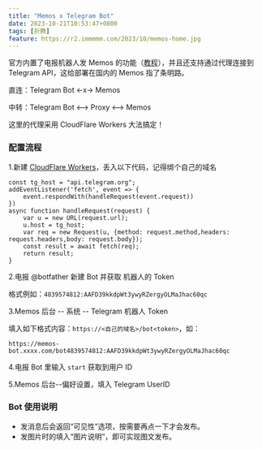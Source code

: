 ```yaml
---
title: "Memos x Telegram Bot"
date: 2023-10-21T10:53:47+0800
tags: [折腾]
feature: https://r2.immmmm.com/2023/10/memos-home.jpg
---
```


官方内置了电报机器人发 Memos 的功能（[教程](https://usememos.com/docs/integration/telegram-bot)），并且还支持通过代理连接到 Telegram API，这给部署在国内的 Memos 指了条明路。

直连：Telegram Bot <-x-> Memos

中转：Telegram Bot <--> Proxy <--> Memos

<!--more-->

这里的代理采用 CloudFlare Workers 大法搞定！

### 配置流程

1.新建 [CloudFlare Workers](https://dash.cloudflare.com/)，丢入以下代码，记得绑个自己的域名

```
const tg_host = "api.telegram.org";
addEventListener('fetch', event => {
    event.respondWith(handleRequest(event.request))
})
async function handleRequest(request) {
    var u = new URL(request.url);
    u.host = tg_host;
    var req = new Request(u, {method: request.method,headers: request.headers,body: request.body});
    const result = await fetch(req);
    return result;
}
```

2.电报 @botfather 新建 Bot 并获取 机器人的 Token

格式例如：`4839574812:AAFD39kkdpWt3ywyRZergyOLMaJhac60qc`

3.Memos 后台 -- 系统 -- Telegram 机器人 Token

填入如下格式内容：`https://<自己的域名>/bot<token>`，如：

```
https://memos-bot.xxxx.com/bot4839574812:AAFD39kkdpWt3ywyRZergyOLMaJhac60qc
```

4.电报 Bot 里输入 `start` 获取到用户 ID

5.Memos 后台--偏好设置，填入 Telegram UserID

### Bot 使用说明

- 发消息后会返回“可见性”选项，按需要再点一下才会发布。
- 发图片时的填入“图片说明”，即可实现图文发布。